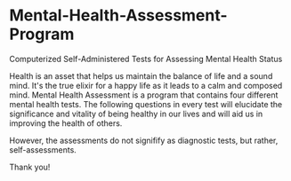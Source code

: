 # Mental-Health-Assessment-Program
Computerized Self-Administered Tests for Assessing Mental Health Status

Health is an asset that helps us maintain the balance of life and a sound mind. 
It's the true elixir for a happy life as it leads to a calm and composed mind. 
Mental Health Assessment is a program that contains four different mental health tests. 
The following questions in every test will elucidate the significance and vitality of being healthy in our lives and will aid us in improving the health of others. 
                            
However, the assessments do not signifify as diagnostic tests, but rather, self-assessments. 
                            
Thank you!
